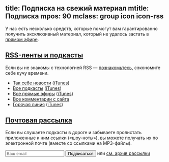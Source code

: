 title: Подписка на свежий материал
mtitle: Подписка
mpos: 90
mclass: group icon icon-rss
---
У нас есть несколько средств, которые помогут вам гарантированно получить
эксклюзивный материал, который не удалось застать в [прямом эфире](/live/).


## <a href="/rss/#rss" name="rss">RSS-ленты и подкасты</a>

Если вы не знакомы с технологией RSS — [познакомьтесь](http://orss.ru/),
сэкономите себе кучу времени.

- [Так себе новости](http://rss.tmradio.net/tmradio/tsn) ([iTunes](itpc://rss.tmradio.net/tmradio/tsn))
- [Все подкасты](http://rss.tmradio.net/tmradio/podcast) ([iTunes](itpc://rss.tmradio.net/tmradio/podcast))
- [Все прямые эфиры](http://rss.tmradio.net/tmradio/live) ([iTunes](itpc://rss.tmradio.net/tmradio/live))
- [Все комментарии с сайта](http://tmradio.disqus.com/latest.rss)
- [Горячая линия](http://rss.tmradio.net/tmradio/hotline) ([iTunes](itpc://rss.tmradio.net/tmradio/hotline))


## <a href="/rss/#mail" name="mail">Почтовая рассылка</a>

Если вы слушаете подкасты в дороге и забываете пролистать приложенные к ним
ссылки («шоу-ноты»), вы можете получать их по электронной почте (вместе со
ссылками на MP3-файлы).

<form action="http://groups.google.com/group/sosonews/boxsubscribe">
<input type="text" name="email" placeholder="Ваш email"/> <input type="submit" value="Подписаться"/> или <a href="http://groups.google.com/group/sosonews" target="_blank">см. архив рассылки</a>
</form>
